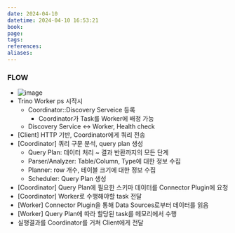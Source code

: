 ```yaml
---
date: 2024-04-10
datetime: 2024-04-10 16:53:21
book: 
page: 
tags: 
references: 
aliases:
---
```

### FLOW
- ![image](https://github.com/Wshid/daily-poc/assets/10006290/c527e572-fe49-410e-930a-75c81e0bfc16)
- Trino Worker ps 시작시
  - Coordinator::Discovery Serveice 등록
    - Coordinator가 Task를 Worker에 배정 가능
  - Discovery Service <-> Worker, Health check
- [Client] HTTP 기반, Coordinator에게 쿼리 전송
- [Coordinator] 쿼리 구문 분석, query plan 생성
  - Query Plan: 데이터 처리 ~ 결과 반환까지의 모든 단계
  - Parser/Analyzer: Table/Column, Type에 대한 정보 수집
  - Planner: row 개수, 테이블 크기에 대한 정보 수집
  - Scheduler: Query Plan 생성
- [Coordinator] Query Plan에 필요한 스키마 데이터를 Connector Plugin에 요청
- [Coordinator] Worker로 수행해야할 task 전달
- [Worker] Connector Plugin을 통해 Data Sources로부터 데이터를 읽음
- [Worker] Query Plan에 따라 할당된 task를 메모리에서 수행
- 실행결과를 Coordinator를 거쳐 Client에게 전달

